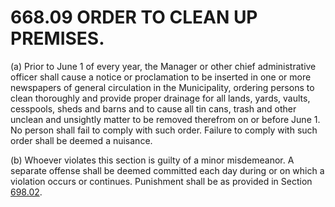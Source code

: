 668.09 ORDER TO CLEAN UP PREMISES.
==================================

​(a) Prior to June 1 of every year, the Manager or other chief
administrative officer shall cause a notice or proclamation to be
inserted in one or more newspapers of general circulation in the
Municipality, ordering persons to clean thoroughly and provide proper
drainage for all lands, yards, vaults, cesspools, sheds and barns and to
cause all tin cans, trash and other unclean and unsightly matter to be
removed therefrom on or before June 1. No person shall fail to comply
with such order. Failure to comply with such order shall be deemed a
nuisance.

​(b) Whoever violates this section is guilty of a minor misdemeanor. A
separate offense shall be deemed committed each day during or on which a
violation occurs or continues. Punishment shall be as provided in
Section [698.02](38e2f631.html).
